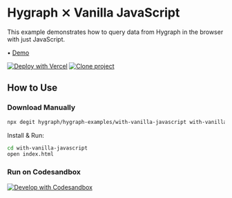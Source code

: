 # Hygraph ⨯ Vanilla JavaScript

This example demonstrates how to query data from Hygraph in the browser with just JavaScript.

• [Demo](https://hygraph-with-vanilla-js.vercel.app)

[![Deploy with Vercel](https://vercel.com/button)](https://vercel.com/import/project?template=https://github.com/hygraph/hygraph-examples/tree/master/with-vanilla-javascript) [![Clone project](https://hygraph.com/button)](https://app.hygraph.com/clone/0ff23f7a41ce4da69a366ab299cc24d8)

## How to Use

### Download Manually

```bash
npx degit hygraph/hygraph-examples/with-vanilla-javascript with-vanilla-javascript
```

Install & Run:

```bash
cd with-vanilla-javascript
open index.html
```

### Run on Codesandbox

[![Develop with Codesandbox](https://codesandbox.io/static/img/play-codesandbox.svg)](https://codesandbox.io/s/github/hygraph/hygraph-examples/tree/master/with-vanilla-javascript)

